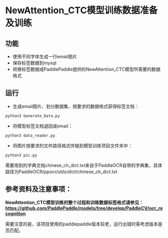 # NewAttention_CTC模型训练数据准备及训练

## 功能

- 使用不同字体生成一行email图片
- 保存标签数据到mysql
- 转换标签数据成PaddlePaddle提供的NewAttention_CTC模型所需要的数据格式

## 运行

- 生成email图片、划分数据集、按要求的数据格式获得标签文档：

~~~shell
python3 Generate_Data.py
~~~

- 将模型标签文档退回成email：

~~~shell
python3 data_reader.py
~~~

- 将图片按要求的文件路径格式传输到模型训练项目文件夹中：

~~~ shell
python3 pic.py
~~~

需要用到的字典文档chinese_ch_dict.txt来自于PaddleOCR自带的字典集，具体路径为PaddleOCR/ppocr/utils/dict/chinese_ch_dict.txt

## 参考资料及注意事项：

__NewAttention_CTC模型训练的整个过程和训练数据标签格式请参见：https://github.com/PaddlePaddle/models/tree/develop/PaddleCV/ocr_recognition__

需要注意的是，该项目使用的paddlepaddle版本较老，运行出错时需考虑版本是否匹配。